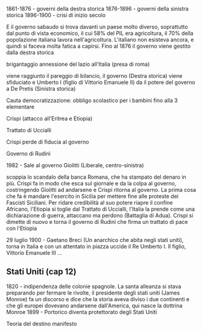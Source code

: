 1861-1876 - governi della destra storica
1876-1896 - governi della sinistra storica
1896-1900 - crisi di inizio secolo

E il governo sabaudo si trova davanti un paese molto diverso, soprattutto dal punto di vista economico, il cui 58% del PIL era agricoltura, il 70% della popolazione italiana lavora nell'agricoltura. L'italiano non esisteva ancora, e quindi si faceva molta fatica a capirsi.
Fino al 1876 il governo viene gestito dalla destra storica

brigantaggio
annessione del lazio all'Italia (presa di roma)

viene raggiunto il pareggio di bilancio, il governo (Destra storica) viene sfiduciato e Umberto I (figlio di Vittorio Emanuele II) da il potere del governo a De Pretis (Sinistra storica)

Cauta democratizzazione: obbligo scolastico per i bambini fino alla 3 elementare

Crispi (attacco all'Eritrea e Etiopia)

Trattato di Uccialli

Crispi perde di fiducia al governo

Governo di Rudinì

1982 - Sale al governo Giolitti (Liberale, centro-sinistra)

scoppia lo scandalo della banca Romana, che ha stampato del denaro in più. Crispi fa in modo che esca sul giornale e da la colpa al governo, costringendo Giolitti ad andarsene e Crispi ritorna al governo. La prima cosa che fa è mandare l'esercito in Sicilia per mettere fine alle proteste dei Fascisti Siciliani. Per ridare credibilità al suo potere riapre il confine Africano, l'Etiopia si toglie dal Trattato di Uccialli, l'Italia la prende come una dichiarazione di guerra, attaccano ma perdono (Battaglia di Adua). Crispi si dimette di nuovo e torna il governo di Rudinì che firma un trattato di pace con l'Etiopia

29 luglio 1900 - Gaetano Breci (Un anarchico che abita negli stati uniti), torna in Italia e con un attentato in piazza uccide il Re Umberto I. Il figlio, Vittorio Emanuele III ...


## Stati Uniti (cap 12)
1820 - indipendenza delle colonie spagnole. La santa alleanza si stava preparando per fermare le rivolte, il presidente degli stati uniti (James Monroe) fa un discorso e dice che la storia aveva diviso i due continenti e che gli europei dovevano andarsene dall'America, qui nasce la dottrina Monroe
1899 - Portorico diventa protettorato degli Stati Uniti

Teoria del destino manifesto

